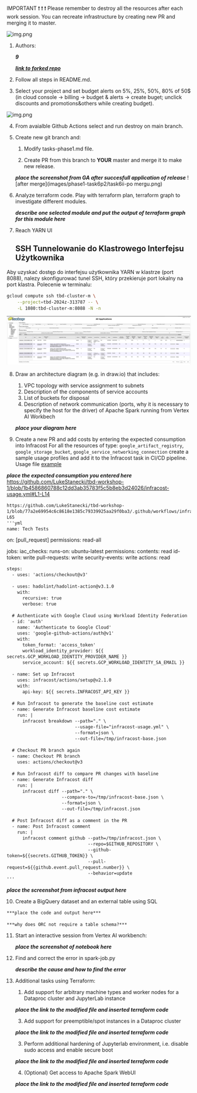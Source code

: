 IMPORTANT ❗ ❗ ❗ Please remember to destroy all the resources after each work session. You can recreate infrastructure by creating new PR and merging it to master.
  
![img.png](doc/figures/destroy.png)

1. Authors:

   ***9***

   ***[link to forked repo](https://github.com/LukeStanecki/tbd-workshop-1)***
   
2. Follow all steps in README.md.

3. Select your project and set budget alerts on 5%, 25%, 50%, 80% of 50$ (in cloud console -> billing -> budget & alerts -> create buget; unclick discounts and promotions&others while creating budget).

  ![img.png](doc/figures/discounts.png)

4. From avaialble Github Actions select and run destroy on main branch.
   
5. Create new git branch and:
    1. Modify tasks-phase1.md file.
    
    2. Create PR from this branch to **YOUR** master and merge it to make new release. 

    
    ***place the screenshot from GA after succesfull application of release***
    ![after merge](images/phase1-task6p2/task6ii-po mergu.png)

6. Analyze terraform code. Play with terraform plan, terraform graph to investigate different modules.

    ***describe one selected module and put the output of terraform graph for this module here***
   
7. Reach YARN UI
   
   ## SSH Tunnelowanie do Klastrowego Interfejsu Użytkownika

Aby uzyskać dostęp do interfejsu użytkownika YARN w klastrze (port 8088), nalezy skonfigurować tunel SSH, który przekieruje port lokalny na port klastra. Polecenie w terminalu:

```bash
gcloud compute ssh tbd-cluster-m \
    --project=tbd-2024z-313787 -- \
    -L 1080:tbd-cluster-m:8088 -N -n
```

![yarnui.png](images/yarnui/yarnui.png)
   
8.  Draw an architecture diagram (e.g. in draw.io) that includes:
    1. VPC topology with service assignment to subnets
    2. Description of the components of service accounts
    3. List of buckets for disposal
    4. Description of network communication (ports, why it is necessary to specify the host for the driver) of Apache Spark running from Vertex AI Workbech
  
    ***place your diagram here***

9.  Create a new PR and add costs by entering the expected consumption into Infracost
For all the resources of type: `google_artifact_registry`, `google_storage_bucket`, `google_service_networking_connection`
create a sample usage profiles and add it to the Infracost task in CI/CD pipeline. Usage file [example](https://github.com/infracost/infracost/blob/master/infracost-usage-example.yml) 

   ***place the expected consumption you entered here***
    https://github.com/LukeStanecki/tbd-workshop-1/blob/1b4586860788c12dd3ab35783f5c5b8eb3d24026/infracost-usage.yml#L1-L14 

    https://github.com/LukeStanecki/tbd-workshop-1/blob/77a2e69954c6c8618e1385c79339925aa29f0ba3/.github/workflows/infracost.yml#L1-L65
    '''yml
    name: Tech Tests

on: [pull_request]
permissions: read-all

jobs:
  iac_checks:
    runs-on: ubuntu-latest
    permissions:
      contents: read
      id-token: write
      pull-requests: write
      security-events: write
      actions: read

    steps:
      - uses: 'actions/checkout@v3'

      - uses: hadolint/hadolint-action@v3.1.0
        with:
          recursive: true
          verbose: true

      # Authenticate with Google Cloud using Workload Identity Federation
      - id: 'auth'
        name: 'Authenticate to Google Cloud'
        uses: 'google-github-actions/auth@v1'
        with:
          token_format: 'access_token'
          workload_identity_provider: ${{ secrets.GCP_WORKLOAD_IDENTITY_PROVIDER_NAME }}
          service_account: ${{ secrets.GCP_WORKLOAD_IDENTITY_SA_EMAIL }}

      - name: Set up Infracost
        uses: infracost/actions/setup@v2.1.0
        with:
          api-key: ${{ secrets.INFRACOST_API_KEY }}

      # Run Infracost to generate the baseline cost estimate
      - name: Generate Infracost baseline cost estimate
        run: |
          infracost breakdown --path="." \
                              --usage-file="infracost-usage.yml" \
                              --format=json \
                              --out-file=/tmp/infracost-base.json

      # Checkout PR branch again
      - name: Checkout PR branch
        uses: actions/checkout@v3

      # Run Infracost diff to compare PR changes with baseline
      - name: Generate Infracost diff
        run: |
          infracost diff --path="." \
                         --compare-to=/tmp/infracost-base.json \
                         --format=json \
                         --out-file=/tmp/infracost.json

      # Post Infracost diff as a comment in the PR
      - name: Post Infracost comment
        run: |
          infracost comment github --path=/tmp/infracost.json \
                                   --repo=$GITHUB_REPOSITORY \
                                   --github-token=${{secrets.GITHUB_TOKEN}} \
                                   --pull-request=${{github.event.pull_request.number}} \
                                   --behavior=update
    '''
    
   ***place the screenshot from infracost output here***

10.  Create a BigQuery dataset and an external table using SQL
    
    ***place the code and output here***
   
    ***why does ORC not require a table schema?***

  
11. Start an interactive session from Vertex AI workbench:

    ***place the screenshot of notebook here***
   
12. Find and correct the error in spark-job.py

    ***describe the cause and how to find the error***

13. Additional tasks using Terraform:

    1. Add support for arbitrary machine types and worker nodes for a Dataproc cluster and JupyterLab instance

    ***place the link to the modified file and inserted terraform code***
    
    3. Add support for preemptible/spot instances in a Dataproc cluster

    ***place the link to the modified file and inserted terraform code***
    
    3. Perform additional hardening of Jupyterlab environment, i.e. disable sudo access and enable secure boot
    
    ***place the link to the modified file and inserted terraform code***

    4. (Optional) Get access to Apache Spark WebUI

    ***place the link to the modified file and inserted terraform code***
